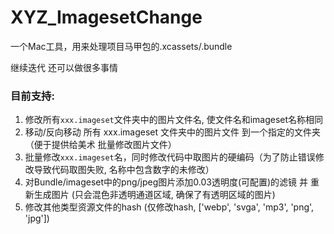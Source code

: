 # XYZ_ImagesetChange

一个Mac工具，用来处理项目马甲包的.xcassets/.bundle

继续迭代 还可以做很多事情

### 目前支持:
1. 修改所有```xxx.imageset```文件夹中的图片文件名, 使文件名和imageset名称相同
2. 移动/反向移动 所有 xxx.imageset 文件夹中的图片文件 到一个指定的文件夹 （便于提供给美术 批量修改图片文件）
3. 批量修改```xxx.imageset```名，同时修改代码中取图片的硬编码（为了防止错误修改导致代码取图失败, 名称中包含数字的未修改）
4. 对Bundle/imageset中的png/jpeg图片添加0.03透明度(可配置)的滤镜 并 重新生成图片 (只会混色非透明通道区域, 确保了有透明区域的图片)
5. 修改其他类型资源文件的hash (仅修改hash, ['webp', 'svga', 'mp3', 'png', 'jpg'])
